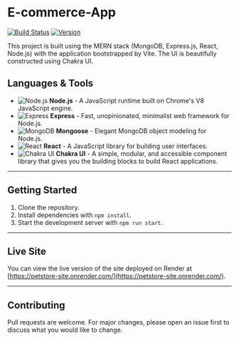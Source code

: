 # E-commerce-App

[![Build Status](https://img.shields.io/badge/build-passing-brightgreen)](#) [![Version](https://img.shields.io/badge/version-1.0.0-blue)](#)

This project is built using the MERN stack (MongoDB, Express.js, React, Node.js) with the application bootstrapped by Vite. The UI is beautifully constructed using Chakra UI.

## Languages & Tools

- ![Node.js](https://img.icons8.com/color/30/000000/nodejs.png) **Node.js** - A JavaScript runtime built on Chrome's V8 JavaScript engine.
- ![Express](https://img.icons8.com/color/30/000000/express.png) **Express** - Fast, unopinionated, minimalist web framework for Node.js.
- ![MongoDB](https://img.icons8.com/color/30/000000/mongodb.png) **Mongoose** - Elegant MongoDB object modeling for Node.js.
- ![React](https://img.icons8.com/color/30/000000/react-native.png) **React** - A JavaScript library for building user interfaces.
- ![Chakra UI](https://img.icons8.com/color/30/000000/chakra-ui.png) **Chakra UI** - A simple, modular, and accessible component library that gives you the building blocks to build React applications.

---

## Getting Started

1. Clone the repository.
2. Install dependencies with `npm install`.
3. Start the development server with `npm run start`.

---

## Live Site

You can view the live version of the site deployed on Render at [https://petstore-site.onrender.com/](https://petstore-site.onrender.com/).

---

## Contributing

Pull requests are welcome. For major changes, please open an issue first to discuss what you would like to change.
